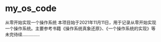 # my_os_code
从零开始实现一个操作系统
本项目始于2021年11月11日，用于记录从零开始实现一个操作系统。主要参考书籍《操作系统真象还原》、《一个操作系统的实现》等
未完待续..............
